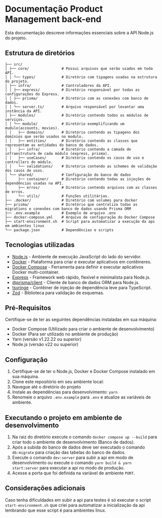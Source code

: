 # Documentação Product Management back-end

Esta documentação descreve informações essenciais sobre a API Node.js do projeto.

## Estrutura de diretórios

```
├── src/
│ ├── core/               # Possui arquivos que serão usados em toda API.
│ │ └── types/            # Diretório com tipagens usadas na estrutura do projeto.
│ ├── infra/              # Controladores da API.
│ │ ├── express/          # Diretório responsável por todas as configurações do Express.
│ │ ├── prisma/           # Diretório com as conexões com banco de dados.
│ │ └── server.ts/        # Arquivo responsável por levantar uma instância da API.
│ ├── modules/            # Diretório contendo todos os módulos de serviços.
│ │ └── module/           # Diretório exemplificando um mudulo(accounts, movies).
│ │   ├── domains/        # Diretório contendo as tipagens dos domínios que serão usados no modulo.
│ │   ├── entities/       # Diretório contendo as classes que representam as entidades do banco de dados.
│ │   ├── infra/          # Diretório contendo a camada de infraestrutura de cada módulo (express, prisma).
│ │   ├── useCases/       # Diretório contendo os casos de uso e controllers do módulo.
│ │   └── validations/    # Diretório contendo as schemes de validação dos casos de usos.
│ └── shared/             # Configuração do banco de dados
│     ├── container/      # Diretório contendo todas as injeções de dependências usadas na API.
│     ├── erros/          # Diretório contendo arquivos com as classes de erros.
│     └── utils/          # Funções utilitárias.
├── .docker/              # Diretório com volumes para docker
├── prisma/               # Diretório que centraliza todas as migrations e conexões com banco de dados usando Prisma ORM
├── .env.example          # Exemplo de arquivo .env
├── docker-compose.yml    # Arquivo de configuração do Docker Compose
├── start-environment.sh  # Script para automatizar a execução da api em ambientes linux
└── package.json          # Dependências e scripts
```

## Tecnologias utilizadas

- [Node.js](https://nodejs.org) - Ambiente de execução JavaScript do lado do servidor.
- [Docker](https://www.docker.com) - Plataforma para criar e executar aplicativos em contêineres.
- [Docker Compose](https://docs.docker.com/compose) - Ferramenta para definir e executar aplicativos Docker multi-container.
- [Express](https://expressjs.com) - Framework web rápido, flexível e minimalista para Node.js.
- [@prisma/client](https://www.prisma.io/client) - Cliente de banco de dados ORM para Node.js.
- [tsyringe](https://github.com/microsoft/tsyringe) - Contêiner de injeção de dependência leve para TypeScript.
- [Zod](https://github.com/colinhacks/zod) - Biblioteca para validação de esquemas.

## Pré-Requisitos

Certifique-se de ter as seguintes dependências instaladas em sua máquina:

- Docker Compose (Utilizado para criar o ambiente de desenvolvimento)
- Docker (Para ser utilizado no ambiente de produção)
- Yarn (versão v1.22.22 ou superior)
- Node.js (versão v22 ou superior)

## Configuração

1. Certifique-se de ter o Node.js, Docker e Docker Compose instalado em sua máquina.
2. Clone este repositório em seu ambiente local:
3. Navegue até o diretório do projeto
4. Instale as dependências para desenvolvimento: `yarn`
5. Renomeie o arquivo `.env.example` para `.env` e atualize as variáveis de ambiente.

## Executando o projeto em ambiente de desenvolvimento

1. Na raiz do diretório execute o comando `docker compose up --build` para criar todo o ambiente de desenvolvimento (Banco de dados).
2. Após a subida do banco de dados deve ser executado o comando `db:migrate` para criação das tabelas do banco de dados.
3. Execute o comando `dev:server` para subir a api em modo de desenvolvimento ou execute o comando `yarn build & yarn start:server` para executar a api no modo de produção.
4. Acesse a porta que foi definida na variável de ambiente `PORT`.

## Considerações adicionais

Caso tenha dificuldades em subir a api para testes é só executar o script `start-environment.sh` que criei para automatizar a inicialização da api lembrando que esse script é para ambientes linux.
